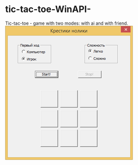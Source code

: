 # tic-tac-toe-WinAPI-
Tic-tac-toe - game with two modes: with ai and with friend.
<br>
![](image.png)
